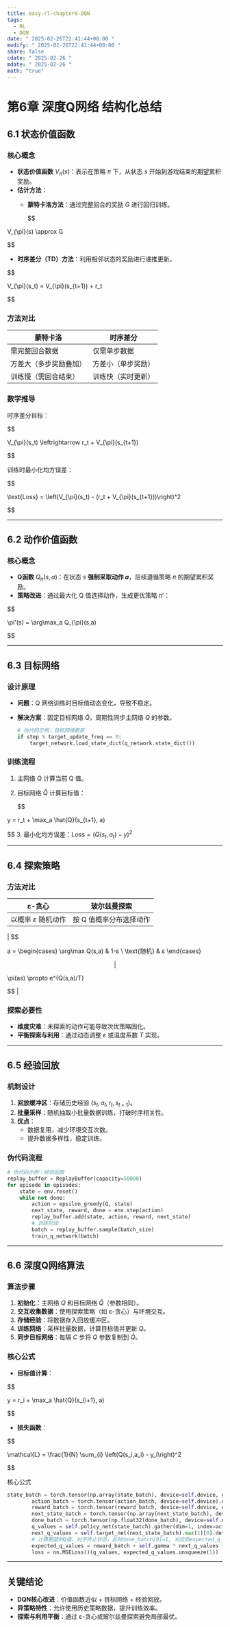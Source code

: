 ```yaml
---
title: easy-rl-chapter6-DQN
tags:
  - RL
  - DQN
date: " 2025-02-26T22:41:44+08:00 "
modify: " 2025-02-26T22:41:44+08:00 "
share: false
cdate: " 2025-02-26 "
mdate: " 2025-02-26 "
math: "true"
---
```


# 第6章 深度Q网络 结构化总结

## 6.1 状态价值函数

### 核心概念

- **状态价值函数** $V_{\pi}(s)$：表示在策略 $\pi$ 下，从状态 $s$ 开始到游戏结束的期望累积奖励。
- **估计方法**：
  - **蒙特卡洛方法**：通过完整回合的奖励 $G$ 进行回归训练。

    $$

 V_{\pi}(s) \approx G 

$$
  - **时序差分（TD）方法**：利用相邻状态的奖励进行递推更新。
    
$$

 V_{\pi}(s_t) = V_{\pi}(s_{t+1}) + r_t 

$$

### 方法对比

| **蒙特卡洛** | **时序差分** |
|--------------|--------------|
| 需完整回合数据 | 仅需单步数据 |
| 方差大（多步奖励叠加） | 方差小（单步奖励） |
| 训练慢（需回合结束） | 训练快（实时更新） |

### 数学推导

时序差分目标：

$$

V_{\pi}(s_t) \leftrightarrow r_t + V_{\pi}(s_{t+1})

$$

训练时最小化均方误差：

$$

\text{Loss} = \left(V_{\pi}(s_t) - (r_t + V_{\pi}(s_{t+1}))\right)^2

$$

---

## 6.2 动作价值函数

### 核心概念

- **Q函数** $Q_{\pi}(s,a)$：在状态 $s$ **强制采取动作 $a$**，后续遵循策略 $\pi$ 的期望累积奖励。
- **策略改进**：通过最大化 Q 值选择动作，生成更优策略 $\pi'$：

$$

  \pi'(s) = \arg\max_a Q_{\pi}(s,a)

$$

---

## 6.3 目标网络

### 设计原理

- **问题**：Q 网络训练时目标值动态变化，导致不稳定。
- **解决方案**：固定目标网络 $\hat{Q}$，周期性同步主网络 $Q$ 的参数。

  ```python
  # 伪代码示例：目标网络更新
  if step % target_update_freq == 0:
      target_network.load_state_dict(q_network.state_dict())
  ```

### 训练流程

1. 主网络 $Q$ 计算当前 Q 值。
2. 目标网络 $\hat{Q}$ 计算目标值：

   $$

 y = r_t + \max_a \hat{Q}(s_{t+1}, a) 

$$
3. 最小化均方误差：$\text{Loss} = (Q(s_t,a_t) - y)^2$

---

## 6.4 探索策略
### 方法对比
| **ε-贪心**                                                                   | **玻尔兹曼探索**                         |
| -------------------------------------------------------------------------- | ---------------------------------- |
| 以概率 $ε$ 随机动作                                                               | 按 Q 值概率分布选择动作                      |
|
$$

 a = \begin{cases} \arg\max Q(s,a) & 1-ε \\ \text{随机} & ε \end{cases} 

$$
 |
$$

 \pi(as) \propto e^{Q(s,a)/T} 

$$
 |


### 探索必要性
- **维度灾难**：未探索的动作可能导致次优策略固化。
- **平衡探索与利用**：通过动态调整 $ε$ 或温度系数 $T$ 实现。

---

## 6.5 经验回放
### 机制设计
1. **回放缓冲区**：存储历史经验 $(s_t, a_t, r_t, s_{t+1})$。
2. **批量采样**：随机抽取小批量数据训练，打破时序相关性。
3. **优点**：
   - 数据复用，减少环境交互次数。
   - 提升数据多样性，稳定训练。

### 伪代码流程
```python
# 伪代码示例：经验回放
replay_buffer = ReplayBuffer(capacity=50000)
for episode in episodes:
    state = env.reset()
    while not done:
        action = epsilon_greedy(Q, state)
        next_state, reward, done = env.step(action)
        replay_buffer.add(state, action, reward, next_state)
        # 训练阶段
        batch = replay_buffer.sample(batch_size)
        train_q_network(batch)
```

---

## 6.6 深度Q网络算法
### 算法步骤
1. **初始化**：主网络 $Q$ 和目标网络 $\hat{Q}$（参数相同）。
2. **交互收集数据**：使用探索策略（如 ε-贪心）与环境交互。
3. **存储经验**：将数据存入回放缓冲区。
4. **训练网络**：采样批量数据，计算目标值并更新 $Q$。
5. **同步目标网络**：每隔 $C$ 步将 $Q$ 参数复制到 $\hat{Q}$。

### 核心公式
- **目标值计算**：
  
$$

 y = r_i + \max_a \hat{Q}(s_{i+1}, a) 

$$
- **损失函数**：
  
$$

 \mathcal{L} = \frac{1}{N} \sum_{i} \left(Q(s_i,a_i) - y_i\right)^2 

$$

核心公式
```python
state_batch = torch.tensor(np.array(state_batch), device=self.device, dtype=torch.float)
        action_batch = torch.tensor(action_batch, device=self.device).unsqueeze(1)  
        reward_batch = torch.tensor(reward_batch, device=self.device, dtype=torch.float)  
        next_state_batch = torch.tensor(np.array(next_state_batch), device=self.device, dtype=torch.float)
        done_batch = torch.tensor(np.float32(done_batch), device=self.device)
        q_values = self.policy_net(state_batch).gather(dim=1, index=action_batch) # 计算当前状态(s_t,a)对应的Q(s_t, a)
        next_q_values = self.target_net(next_state_batch).max(1)[0].detach() # 计算下一时刻的状态(s_t_,a)对应的Q值
        # 计算期望的Q值，对于终止状态，此时done_batch[0]=1, 对应的expected_q_value等于reward
        expected_q_values = reward_batch + self.gamma * next_q_values * (1-done_batch)
        loss = nn.MSELoss()(q_values, expected_q_values.unsqueeze(1))  # 计算均方根损失
```

---

## 关键结论
- **DQN核心改进**：价值函数近似 + 目标网络 + 经验回放。
- **异策略特性**：允许使用历史策略数据，提升训练效率。
- **探索与利用平衡**：通过 ε-贪心或玻尔兹曼探索避免局部最优。

